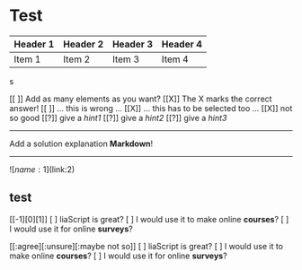 <!--
author:   Andre Dietrich
email:    andre.dietrich@ovgu.de
version:  1.0.0
language: en
narrator: Deutsch Male

comment:  This simple description of your course.
          Multiline is also okay.

script:   https://cdn.jsdelivr.net/chartist.js/latest/chartist.min.js

translation: Русский  translations/French.md
-->

# Test


| Header 1   | Header 2   | Header 3   | Header 4   |
| :--------- | :--------- | :--------- | :--------- |
| Item 1     | Item 2     | Item 3     | Item 4     |

s

[[ ]] Add as many elements as you want?
[[X]] The X marks the correct answer!
[[ ]] ... this is wrong ...
[[X]] ... this has to be selected too ...
[[X]] not so good
[[?]] give a *hint1*
[[?]] give a *hint2*
[[?]] give a *hint3*
****************************************

Add a solution explanation __Markdown__!

****************************************

![$name:1]($link:2)



## test

[[-1][0][1]]
[          ] liaScript is great?
[          ] I would use it to make online **courses**?
[          ] I would use it for online **surveys**?


[[:agree][:unsure][:maybe not so]]
[                                ] liaScript is great?
[                                ] I would use it to make online **courses**?
[                                ] I would use it for online **surveys**?

